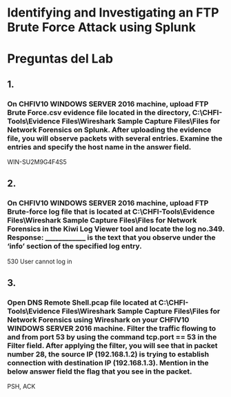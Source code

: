 
# Identifying and Investigating an FTP Brute Force Attack using Splunk






# Preguntas del Lab

## 1.
### On CHFIV10 WINDOWS SERVER 2016 machine, upload FTP Brute Force.csv evidence file located in the directory, C:\CHFI-Tools\Evidence Files\Wireshark Sample Capture Files\Files for Network Forensics on Splunk. After uploading the evidence file, you will observe packets with several entries. Examine the entries and specify the host name in the answer field.
WIN-SU2M9G4F4S5

## 2.
### On CHFIV10 WINDOWS SERVER 2016 machine, upload FTP Brute-force log file that is located at C:\CHFI-Tools\Evidence Files\Wireshark Sample Capture Files\Files for Network Forensics in the Kiwi Log Viewer tool and locate the log no.349. Response: ____________ is the text that you observe under the ‘info’ section of the specified log entry.
530 User cannot log in


## 3.
### Open DNS Remote Shell.pcap file located at C:\CHFI-Tools\Evidence Files\Wireshark Sample Capture Files\Files for Network Forensics using Wireshark on your CHFIV10 WINDOWS SERVER 2016 machine. Filter the traffic flowing to and from port 53 by using the command tcp.port == 53 in the Filter field. After applying the filter, you will see that in packet number 28, the source IP (192.168.1.2) is trying to establish connection with destination IP (192.168.1.3). Mention in the below answer field the flag that you see in the packet.
PSH, ACK


